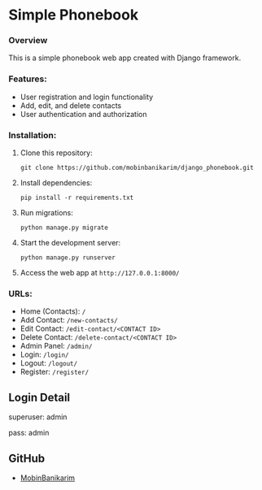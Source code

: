 # Simple Phonebook

### Overview

This is a simple phonebook web app created with Django framework.

### Features:
- User registration and login functionality
- Add, edit, and delete contacts
- User authentication and authorization

### Installation:
1. Clone this repository:
   ```
   git clone https://github.com/mobinbanikarim/django_phonebook.git
   ```

2. Install dependencies:
   ```
   pip install -r requirements.txt
   ```

3. Run migrations:
   ```
   python manage.py migrate
   ```

4. Start the development server:
   ```
   python manage.py runserver
   ```

5. Access the web app at `http://127.0.0.1:8000/`

### URLs:
- Home (Contacts): `/`
- Add Contact: `/new-contacts/`
- Edit Contact: `/edit-contact/<CONTACT ID>`
- Delete Contact: `/delete-contact/<CONTACT ID>`
- Admin Panel: `/admin/`
- Login: `/login/`
- Logout: `/logout/`
- Register: `/register/`


## Login Detail
superuser: admin

pass: admin

## GitHub
- [MobinBanikarim](https://github.com/mobinbanikarim/django_phonebook)